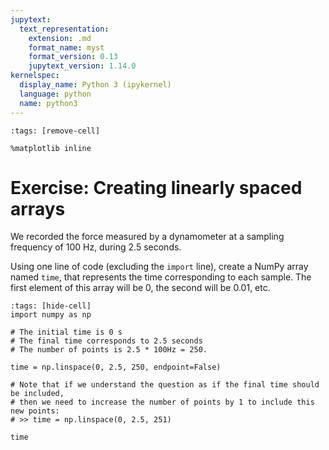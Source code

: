 ```yaml
---
jupytext:
  text_representation:
    extension: .md
    format_name: myst
    format_version: 0.13
    jupytext_version: 1.14.0
kernelspec:
  display_name: Python 3 (ipykernel)
  language: python
  name: python3
---
```


```{code-cell} ipython3
:tags: [remove-cell]

%matplotlib inline
```

# Exercise: Creating linearly spaced arrays

We recorded the force measured by a dynamometer at a sampling frequency of 100 Hz, during 2.5 seconds.

Using one line of code (excluding the `import` line), create a NumPy array named `time`, that represents the time corresponding to each sample. The first element of this array will be 0, the second will be 0.01, etc.

```{code-cell} ipython3
:tags: [hide-cell]
import numpy as np

# The initial time is 0 s
# The final time corresponds to 2.5 seconds
# The number of points is 2.5 * 100Hz = 250.

time = np.linspace(0, 2.5, 250, endpoint=False)

# Note that if we understand the question as if the final time should be included,
# then we need to increase the number of points by 1 to include this new points:
# >> time = np.linspace(0, 2.5, 251)

time
```